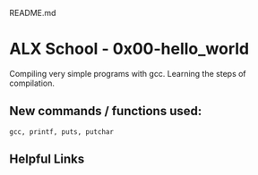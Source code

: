 README.md

# ALX School - 0x00-hello_world
Compiling very simple programs with gcc. Learning the steps of compilation.
## New commands / functions used:
``gcc, printf, puts, putchar``
## Helpful Links

